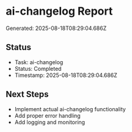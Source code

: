 # ai-changelog Report

Generated: 2025-08-18T08:29:04.686Z

## Status
- Task: ai-changelog
- Status: Completed
- Timestamp: 2025-08-18T08:29:04.686Z

## Next Steps
- Implement actual ai-changelog functionality
- Add proper error handling
- Add logging and monitoring
